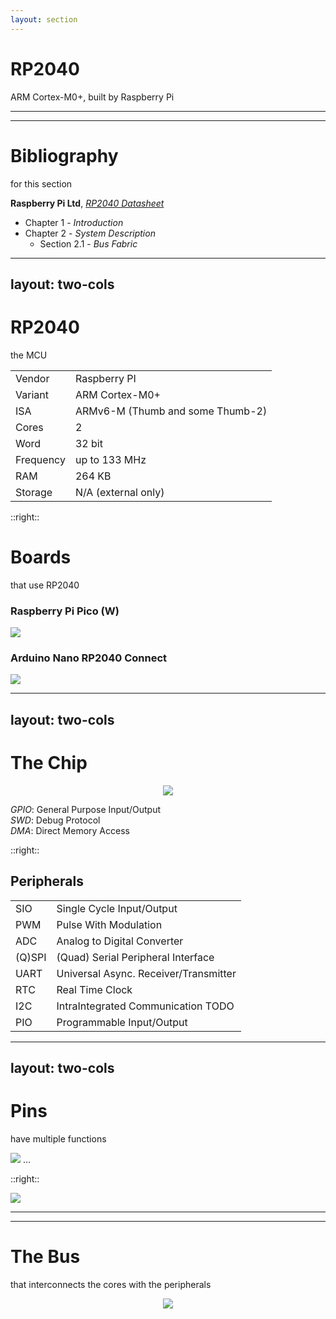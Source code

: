 ```yaml
---
layout: section
---
```

# RP2040
ARM Cortex-M0+, built by Raspberry Pi

---
---
# Bibliography
for this section

**Raspberry Pi Ltd**, *[RP2040 Datasheet](https://datasheets.raspberrypi.com/rp2040/rp2040-datasheet.pdf)*
   - Chapter 1 - *Introduction*
   - Chapter 2 - *System Description*
     - Section 2.1 - *Bus Fabric*

---
layout: two-cols
---
# RP2040
the MCU

| | |
|-|-|
| Vendor | Raspberry PI |
| Variant | ARM Cortex-M0+ |
| ISA | ARMv6-M (Thumb and some Thumb-2) |
| Cores | 2 |
| Word | 32 bit |
| Frequency | up to 133 MHz |
| RAM | 264 KB |
| Storage | N/A (external only) |

::right::

# Boards
that use RP2040

### Raspberry Pi Pico (W)

<img src="/processor/pico.jpg" class="w-60 rounded" />

### Arduino Nano RP2040 Connect

<img src="/rp2040/arduino_nano_rp2040_connect.jpg" class="w-60 rounded" />

---
layout: two-cols
---
# The Chip

<div align="center">
<img src="/rp2040/rp2040_chip.png" class="h-80 rounded" />
</div align="center">

*GPIO*: General Purpose Input/Output\
*SWD*: Debug Protocol\
*DMA*: Direct Memory Access

::right::

## Peripherals

|  |  |
|------|-------------|
| SIO  | Single Cycle Input/Output |
| PWM | Pulse With Modulation |
| ADC | Analog to Digital Converter |
| (Q)SPI | (Quad) Serial Peripheral Interface |
| UART | Universal Async. Receiver/Transmitter |
| RTC | Real Time Clock |
| I2C | IntraIntegrated Communication  TODO |
| PIO | Programmable Input/Output |

---
layout: two-cols
---
# Pins
have multiple functions

<img src="/rp2040/pin_functions.png" class="rounded">
...

::right::

<img src="/rp2040/rp2040_pins.png" class="rounded">

---
---
# The Bus
that interconnects the cores with the peripherals

<div align="center">
<img src="/rp2040/rp2040_bus.png" class="h-100 rounded" />
</div align="center">
